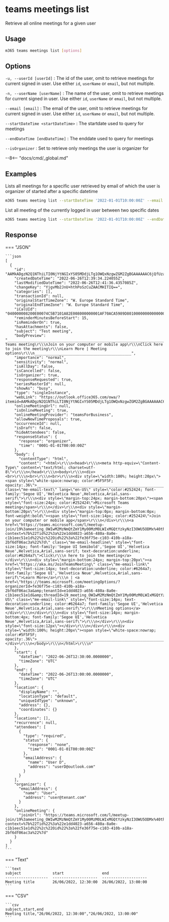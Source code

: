 # teams meetings list

Retrieve all online meetings for a given user

## Usage

```sh
m365 teams meetings list [options]
```

## Options

`-u, --userId [userId]`
: The id of the user, omit to retrieve meetings for current signed in user. Use either `id`, `userName` or `email`, but not multiple.

`-n, --userName [userName]`
: The name of the user, omit to retrieve meetings for current signed in user. Use either `id`, `userName` or `email`, but not multiple.

`--email [email]`
: The email of the user, omit to retrieve meetings for current signed in user. Use either `id`, `userName` or `email`, but not multiple.

`--startDateTime <startDateTime>`
: The startdate used to query for meetings

`--endDateTime [endDateTime]`
: The enddate used to query for meetings

`--isOrganizer`
: Set to retrieve only meetings the user is organizer for  

--8<-- "docs/cmd/_global.md"

## Examples

Lists all meetings for a specific user retrieved by email of which the user is organizer of started after a specific datetime

```sh
m365 teams meeting list --startDateTime '2022-01-01T10:00:00Z' --email user@tenant.com --isOrganizer
```

List all meeting of the currently logged in user between two specific dates

```sh
m365 teams meeting list --startDateTime '2022-01-01T10:00:00Z' --endDateTime '2022-03-31T23:59:59Z'
```

## Response

=== "JSON"

    ```json
    [
      {
        "id": "AAMkADgzN2Q1NThiLTI0NjYtNGIxYS05MDdjLTg1OWQxNzgwZGM2ZgBGAAAAAAC6jQfUzacTSIHqMw2yacnUBwBiOC8xvYmdT6G2E_hLMK5kAAAAAAENAABiOC8xvYmdT6G2E_hLMK5kAAIw3TQIAAA=",
        "createdDateTime": "2022-06-26T12:39:34.224055Z",
        "lastModifiedDateTime": "2022-06-26T12:41:36.4357085Z",
        "changeKey": "YjgvMb2JnU+hthPoSzCuZAACMHITIQ==",
        "categories": [],
        "transactionId": null,
        "originalStartTimeZone": "W. Europe Standard Time",
        "originalEndTimeZone": "W. Europe Standard Time",
        "iCalUId": "040000008200E00074C5B7101A82E008000000001AF70ACA5989D801000000000000000010000000048716A892ACAE4DB6CC16097796C401",
        "reminderMinutesBeforeStart": 15,
        "isReminderOn": true,
        "hasAttachments": false,
        "subject": "Test meeting",
        "bodyPreview": "________________________________________________________________________________\r\\\nMicrosoft Teams meeting\r\\\nJoin on your computer or mobile app\r\\\nClick here to join the meeting\r\\\nLearn More | Meeting options\r\\\n___________________________________________",
        "importance": "normal",
        "sensitivity": "normal",
        "isAllDay": false,
        "isCancelled": false,
        "isOrganizer": true,
        "responseRequested": true,
        "seriesMasterId": null,
        "showAs": "busy",
        "type": "singleInstance",
        "webLink": "https://outlook.office365.com/owa/?itemid=AAMkADgzN2Q1NThiLTI0NjYtNGIxYS05MDdjLTg1OWQxNzgwZGM2ZgBGAAAAAAC6jQfUzacTSIHqMw2yacnUBwBiOC8xvYmdT6G2E%2BhLMK5kAAAAAAENAABiOC8xvYmdT6G2E%2BhLMK5kAAIw3TQIAAA%3D&exvsurl=1&path=/calendar/item",
        "onlineMeetingUrl": null,
        "isOnlineMeeting": true,
        "onlineMeetingProvider": "teamsForBusiness",
        "allowNewTimeProposals": true,
        "occurrenceId": null,
        "isDraft": false,
        "hideAttendees": false,
        "responseStatus": {
          "response": "organizer",
          "time": "0001-01-01T00:00:00Z"
        },
        "body": {
          "contentType": "html",
          "content": "<html>\r\\\n<head>\r\\\n<meta http-equiv=\"Content-Type\" content=\"text/html; charset=utf-8\">\r\\\n</head>\r\\\n<body>\r\\\n<div><br>\r\\\n<br>\r\\\n<br>\r\\\n<div style=\"width:100%; height:20px\"><span style=\"white-space:nowrap; color:#5F5F5F; opacity:.36\">________________________________________________________________________________</span>\r\\\n</div>\r\\\n<div class=\"me-email-text\" lang=\"en-US\" style=\"color:#252424; font-family:'Segoe UI','Helvetica Neue',Helvetica,Arial,sans-serif\">\r\\\n<div style=\"margin-top:24px; margin-bottom:20px\"><span style=\"font-size:24px; color:#252424\">Microsoft Teams meeting</span>\r\\\n</div>\r\\\n<div style=\"margin-bottom:20px\">\r\\\n<div style=\"margin-top:0px; margin-bottom:0px; font-weight:bold\"><span style=\"font-size:14px; color:#252424\">Join on your computer or mobile app</span>\r\\\n</div>\r\\\n<a href=\"https://teams.microsoft.com/l/meetup-join/19%3ameeting_OWIwM2MzNmQtZmY1My00MzM0LWIxMGQtYzkyNzI3OWU5ODMx%40thread.v2/0?context=%7b%22Tid%22%3a%22e1dd4023-a656-480a-8a0e-c1b1eec51e1d%22%2c%22Oid%22%3a%22fe36f75e-c103-410b-a18a-2bf6df06ac3a%22%7d\" class=\"me-email-headline\" style=\"font-size:14px; font-family:'Segoe UI Semibold','Segoe UI','Helvetica Neue',Helvetica,Arial,sans-serif; text-decoration:underline; color:#6264a7\">Click\r\\\n here to join the meeting</a> </div>\r\\\n<div style=\"margin-bottom:24px; margin-top:20px\"><a href=\"https://aka.ms/JoinTeamsMeeting\" class=\"me-email-link\" style=\"font-size:14px; text-decoration:underline; color:#6264a7; font-family:'Segoe UI','Helvetica Neue',Helvetica,Arial,sans-serif\">Learn More</a>\r\\\n | <a href=\"https://teams.microsoft.com/meetingOptions/?organizerId=fe36f75e-c103-410b-a18a-2bf6df06ac3a&amp;tenantId=e1dd4023-a656-480a-8a0e-c1b1eec51e1d&amp;threadId=19_meeting_OWIwM2MzNmQtZmY1My00MzM0LWIxMGQtYzkyNzI3OWU5ODMx@thread.v2&amp;messageId=0&amp;language=en-US\" class=\"me-email-link\" style=\"font-size:14px; text-decoration:underline; color:#6264a7; font-family:'Segoe UI','Helvetica Neue',Helvetica,Arial,sans-serif\">\r\\\nMeeting options</a> </div>\r\\\n</div>\r\\\n<div style=\"font-size:14px; margin-bottom:4px; font-family:'Segoe UI','Helvetica Neue',Helvetica,Arial,sans-serif\">\r\\\n</div>\r\\\n<div style=\"font-size:12px\"></div>\r\\\n</div>\r\\\n<div style=\"width:100%; height:20px\"><span style=\"white-space:nowrap; color:#5F5F5F; opacity:.36\">________________________________________________________________________________</span>\r\\\n</div>\r\\\n<div></div>\r\\\n</body>\r\\\n</html>\r\\\n"
        },
        "start": {
          "dateTime": "2022-06-26T12:30:00.0000000",
          "timeZone": "UTC"
        },
        "end": {
          "dateTime": "2022-06-26T13:00:00.0000000",
          "timeZone": "UTC"
        },
        "location": {
          "displayName": "",
          "locationType": "default",
          "uniqueIdType": "unknown",
          "address": {},
          "coordinates": {}
        },
        "locations": [],
        "recurrence": null,
        "attendees": [
          {
            "type": "required",
            "status": {
              "response": "none",
              "time": "0001-01-01T00:00:00Z"
            },
            "emailAddress": {
              "name": "User D",
              "address": "userD@outlook.com"
            }
          }
        ],
        "organizer": {
          "emailAddress": {
            "name": "User",
            "address": "user@tenant.com"
          }
        },
        "onlineMeeting": {
          "joinUrl": "https://teams.microsoft.com/l/meetup-join/19%3ameeting_OWIwM2MzNmQtZmY1My00MzM0LWIxMGQtYzkyNzI3OWU5ODMx%40thread.v2/0?context=%7b%22Tid%22%3a%22e1dd4023-a656-480a-8a0e-c1b1eec51e1d%22%2c%22Oid%22%3a%22fe36f75e-c103-410b-a18a-2bf6df06ac3a%22%7d"
        }
      }
    ]
    ```

=== "Text"

    ```text
    subject              start                 end
    -------------------  --------------------  --------------------
    Meeting title        26/06/2022, 12:30:00  26/06/2022, 13:00:00
    ```

=== "CSV"

    ```csv
    subject,start,end
    Meeting title,"26/06/2022, 12:30:00","26/06/2022, 13:00:00"
    ```
